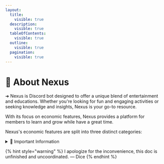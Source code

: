 ```yaml
---
layout:
  title:
    visible: true
  description:
    visible: true
  tableOfContents:
    visible: true
  outline:
    visible: true
  pagination:
    visible: true
---
```


# 📑 About Nexus

➜ Nexus is Discord bot designed to offer a unique blend of entertainment and educations. Whether you're looking for fun and engaging activities or seeking knowledge and insights, Nexus is your go-to resource.

With its focus on economic features, Nexus provides a platform for members to learn and grow while have a great time.





Nexus's economic features are split into three distinct categories:

<details>

<summary>📌 Important Information</summary>

[how-to-get-started.md](must-read/how-to-get-started.md "mention")

[faq](must-read/faq/ "mention")

[command-list.md](command-list.md "mention")

</details>

{% hint style="warning" %}
I apologize for the inconvenience, this doc is unfinished and uncoordinated. — Dice
{% endhint %}
